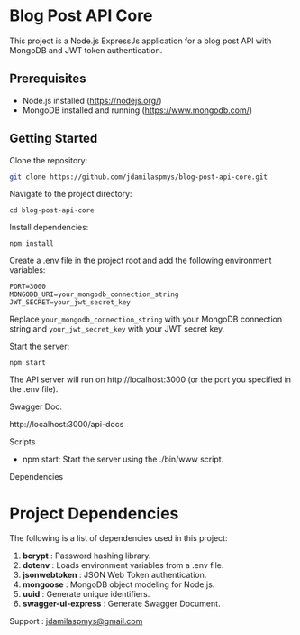 # Blog Post API Core

This project is a Node.js ExpressJs application for a blog post API with MongoDB and JWT token authentication.

## Prerequisites

- Node.js installed (https://nodejs.org/)
- MongoDB installed and running (https://www.mongodb.com/)

## Getting Started

Clone the repository:
```bash
git clone https://github.com/jdamilaspmys/blog-post-api-core.git

```
Navigate to the project directory:
```
cd blog-post-api-core
```

Install dependencies:
```
npm install
```

Create a .env file in the project root and add the following environment variables:

```
PORT=3000
MONGODB_URI=your_mongodb_connection_string
JWT_SECRET=your_jwt_secret_key
```
Replace `your_mongodb_connection_string` with your MongoDB connection string and `your_jwt_secret_key` with your JWT secret key.

Start the server:
```
npm start
```
The API server will run on http://localhost:3000 (or the port you specified in the .env file).

Swagger Doc: 

http://localhost:3000/api-docs

Scripts

- npm start: Start the server using the ./bin/www script.


Dependencies
# Project Dependencies

The following is a list of dependencies used in this project:

1. **bcrypt** : Password hashing library.
2. **dotenv** : Loads environment variables from a .env file.
3. **jsonwebtoken** : JSON Web Token authentication.
4. **mongoose** : MongoDB object modeling for Node.js.
5. **uuid** : Generate unique identifiers.
6. **swagger-ui-express** : Generate Swagger Document.


Support : jdamilaspmys@gmail.com
